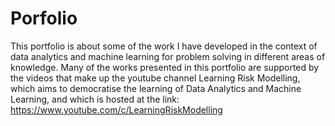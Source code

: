 # Porfolio
This portfolio is about some of the work I have developed in the context of data analytics and machine learning for problem solving in different areas of knowledge. Many of the works presented in this portfolio are supported by the videos that make up the youtube channel Learning Risk Modelling, which aims to democratise the learning of Data Analytics and Machine Learning, and which is hosted at the link: https://www.youtube.com/c/LearningRiskModelling
